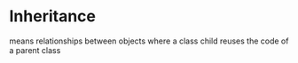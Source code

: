 # Inheritance
means relationships between objects where a class child
reuses the code of a parent class
